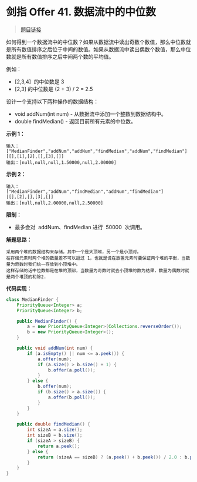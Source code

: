 <!-- customize-tags:堆 -->

# 剑指 Offer 41. 数据流中的中位数

> [题目链接](https://leetcode.cn/problems/shu-ju-liu-zhong-de-zhong-wei-shu-lcof/)

如何得到一个数据流中的中位数？如果从数据流中读出奇数个数值，那么中位数就是所有数值排序之后位于中间的数值。如果从数据流中读出偶数个数值，那么中位数就是所有数值排序之后中间两个数的平均值。

例如：

- [2,3,4]  的中位数是 3
- [2,3] 的中位数是 (2 + 3) / 2 = 2.5

设计一个支持以下两种操作的数据结构：

- void addNum(int num) - 从数据流中添加一个整数到数据结构中。
- double findMedian() - 返回目前所有元素的中位数。

**示例 1：**

```text
输入：
["MedianFinder","addNum","addNum","findMedian","addNum","findMedian"]
[[],[1],[2],[],[3],[]]
输出：[null,null,null,1.50000,null,2.00000]
```

**示例 2：**

```text
输入：
["MedianFinder","addNum","findMedian","addNum","findMedian"]
[[],[2],[],[3],[]]
输出：[null,null,2.00000,null,2.50000]
```

**限制：**

- 最多会对  addNum、findMedian 进行  50000  次调用。

**解题思路：**

```text
采用两个堆的数据结构来存储，其中一个是大顶堆，另一个是小顶对。
在存储元素时两个堆的数量差不可以超过 1，也就是说在放置元素时要保证两个堆的平衡，当数量为奇数时我们统一存放到小顶堆中。
这样存储的话中位数都是在堆的顶部，当数量为奇数时就去小顶堆的数为结果，数量为偶数时就是两个堆顶的和除2.
```

**代码实现：**

```java
class MedianFinder {
    PriorityQueue<Integer> a;
    PriorityQueue<Integer> b;

    public MedianFinder() {
        a = new PriorityQueue<Integer>(Collections.reverseOrder());
        b = new PriorityQueue<Integer>();
    }

    public void addNum(int num) {
        if (a.isEmpty() || num <= a.peek()) {
            a.offer(num);
            if (a.size() > b.size() + 1) {
                b.offer(a.poll());
            }
        } else {
            b.offer(num);
            if (b.size() > a.size()) {
                a.offer(b.poll());
            }
        }
    }

    public double findMedian() {
        int sizeA = a.size();
        int sizeB = b.size();
        if (sizeA > sizeB) {
            return a.peek();
        } else {
            return (sizeA == sizeB) ? (a.peek() + b.peek()) / 2.0 : b.peek();
        }
    }
}
```

